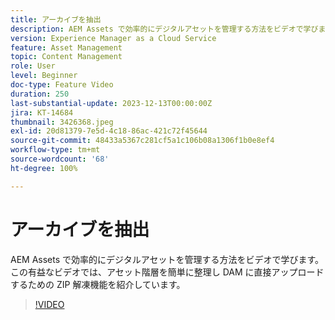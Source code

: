 ```yaml
---
title: アーカイブを抽出
description: AEM Assets で効率的にデジタルアセットを管理する方法をビデオで学びます。この有益なビデオでは、アセット階層を簡単に整理し DAM に直接アップロードするための ZIP 解凍機能を紹介しています。
version: Experience Manager as a Cloud Service
feature: Asset Management
topic: Content Management
role: User
level: Beginner
doc-type: Feature Video
duration: 250
last-substantial-update: 2023-12-13T00:00:00Z
jira: KT-14684
thumbnail: 3426368.jpeg
exl-id: 20d81379-7e5d-4c18-86ac-421c72f45644
source-git-commit: 48433a5367c281cf5a1c106b08a1306f1b0e8ef4
workflow-type: tm+mt
source-wordcount: '68'
ht-degree: 100%

---
```


# アーカイブを抽出

AEM Assets で効率的にデジタルアセットを管理する方法をビデオで学びます。この有益なビデオでは、アセット階層を簡単に整理し DAM に直接アップロードするための ZIP 解凍機能を紹介しています。

>[!VIDEO](https://video.tv.adobe.com/v/3426368/?learn=on)
